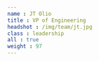 ```yaml
---
name : JT Olio
title : VP of Engineering
headshot : /img/team/jt.jpg
class : leadership
all : true
weight : 97
---
```

